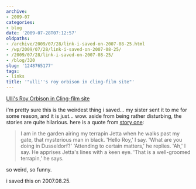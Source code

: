 ```yaml
---
archive:
- 2009-07
categories:
- blog
date: '2009-07-28T07:12:57'
oldpaths:
- /archive/2009/07/28/link-i-saved-on-2007-08-25.html
- /wp/2009/07/28/link-i-saved-on-2007-08-25/
- /2009/07/28/link-i-saved-on-2007-08-25/
- /blog/320
slug: '1248765177'
tags:
- links
title: '"ulli''s roy orbison in cling-film site"'
---
```


[Ulli's Roy Orbison in Cling-film site][1]

i'm pretty sure this is the weirdest thing i saved... my sister sent it to
me for some reason, and it is just... wow. aside from being rather
disturbing, the stories are quite hilarious. here is a quote from [story
one][2]:

> I am in the garden airing my terrapin Jetta when he walks past my gate,
> that mysterious man in black. 'Hello Roy,' I say. 'What are you doing in
> Dusseldorf?' 'Attending to certain matters,' he replies. 'Ah,' I say. He
> apprises Jetta's lines with a keen eye. 'That is a well-groomed
> terrapin,' he says.

so weird, so funny.

i saved this on 2007.08.25.

[1]: http://michaelkelly.artofeurope.com/karl.htm
[2]: http://michaelkelly.artofeurope.com/orb1.htm


